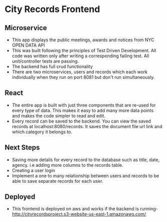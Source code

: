 # City Records Frontend

## Microservice
- This app displays the public meetings, awards and notices from NYC OPEN DATA API
- This was built following the principles of Test Driven Development. All code was written only after writing a corresponding failing test. All unit/controller tests are passing. 
- The backend has full crud functionality
- There are two microservices, users and records which each work individually when they run on port 8081 but don't run simultaneously. 

## React
- The entire app is built with just three components that are re-used for every type of data. This makes it easy to add many more data points and makes the code simpler to read and edit. 
- Every record can be saved to the backend. You can view the saved records at localhost:8080/records. It saves the document file url link and which category it belongs to. 

## Next Steps
- Saving more details for every record to the database such as title, date, agency. i.e adding more columns to the records table. 
- Creating a user login 
- Implement a one to many relationship between users and records to be able to save separate records for each user. 

## Deployed
- This frontend is deployed on aws and works if the backend is running-  http://cityrecordsproject.s3-website-us-east-1.amazonaws.com/

